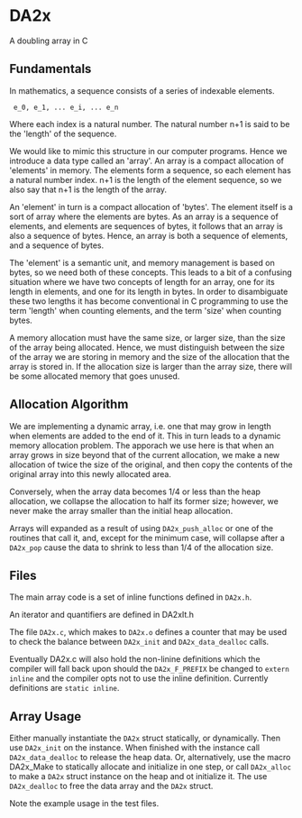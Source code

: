 # DA2x

A doubling array in C

## Fundamentals

  In mathematics, a sequence consists of a series of indexable elements.

     e_0, e_1, ... e_i, ... e_n

  Where each index is a natural number. The natural number n+1 is said to be the 'length'
  of the sequence. 

  We would like to mimic this structure in our computer programs.  Hence we introduce a
  data type called an 'array'.  An array is a compact allocation of 'elements' in memory.
  The elements form a sequence, so each element has a natural number index. n+1 is
  the length of the element sequence, so we also say that n+1 is the length of the
  array.
  
  An 'element' in turn is a compact allocation of 'bytes'. The element itself is a sort of
  array where the elements are bytes.  As an array is a sequence of elements, and elements
  are sequences of bytes, it follows that an array is also a sequence of bytes.  Hence,
  an array is both a sequence of elements, and a sequence of bytes.

  The 'element' is a semantic unit, and memory management is based on bytes, so we need
  both of these concepts.  This leads to a bit of a confusing situation where we have two
  concepts of length for an array, one for its length in elements, and one for its length
  in bytes.  In order to disambiguate these two lengths it has become conventional in C
  programming to use the term 'length' when counting elements, and the term 'size' when
  counting bytes.

  A memory allocation must have the same size, or larger size, than the size of the array
  being allocated.  Hence, we must distinguish between the size of the array we are storing
  in memory and the size of the allocation that the array is stored in.  If the allocation size
  is larger than the array size, there will be some allocated memory that goes unused.

## Allocation Algorithm

  We are implementing a dynamic array, i.e. one that may grow in length when elements
  are added to the end of it.  This in turn leads to a dynamic memory allocation problem.
  The apporach we use here is that when an array grows in size beyond that of the current
  allocation, we make a new allocation of twice the size of the original, and then copy
  the contents of the original array into this newly allocated area.

  Conversely, when the array data becomes 1/4 or less than the heap allocation, we 
  collapse the allocation to half its former size; however, we never make the array
  smaller than the initial heap allocation.

  Arrays will expanded as a result of using `DA2x_push_alloc` or one of the routines that
  call it, and, except for the minimum case, will collapse after a `DA2x_pop` cause the
  data to shrink to less than 1/4 of the allocation size.


## Files

  The main array code is a set of inline functions defined in `DA2x.h`.
  
  An iterator and quantifiers are defined in DA2xIt.h
  
  The file `DA2x.c`, which makes to `DA2x.o` defines a counter that may be used 
  to check the balance between `DA2x_init` and `DA2x_data_dealloc` calls. 

  Eventually DA2x.c will also hold the non-linine definitions which the compiler will
  fall back upon should the `DA2x_F_PREFIX` be changed to `extern inline` and the compiler
  opts not to use the inline definition.  Currently definitions are `static inline`.
  
## Array Usage

  Either manually instantiate the `DA2x` struct statically, or dynamically.  Then use `DA2x_init`
  on the instance.  When finished with the instance call `DA2x_data_dealloc` to release the heap data.
  Or, alternatively, use the macro DA2x_Make to statically allocate and initialize in one step, or
  call `DA2x_alloc` to make a `DA2x` struct instance on the heap and ot initialize it. The use 
  `DA2x_dealloc` to free the data array and the `DA2x` struct.

  Note the example usage in the test files.

  
  
